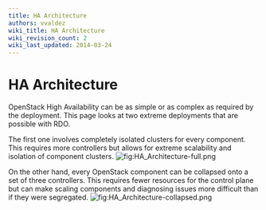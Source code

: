 ```yaml
---
title: HA Architecture
authors: vvaldez
wiki_title: HA Architecture
wiki_revision_count: 2
wiki_last_updated: 2014-03-24
---
```


# HA Architecture

OpenStack High Availability can be as simple or as complex as required by the deployment. This page looks at two extreme deployments that are possible with RDO.

The first one involves completely isolated clusters for every component. This requires more controllers but allows for extreme scalability and isolation of component clusters. ![](HA_Architecture-full.png "fig:HA_Architecture-full.png")

On the other hand, every OpenStack component can be collapsed onto a set of three controllers. This requires fewer resources for the control plane but can make scaling components and diagnosing issues more difficult than if they were segregated. ![](HA_Architecture-collapsed.png "fig:HA_Architecture-collapsed.png")
